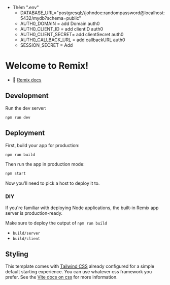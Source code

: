 - Thêm ".env"
  + DATABASE_URL="postgresql://johndoe:randompassword@localhost:5432/mydb?schema=public"
  + AUTH0_DOMAIN = add Domain auth0
  + AUTH0_CLIENT_ID = add clientID auth0
  + AUTH0_CLIENT_SECRET= add clientSecret auth0
  + AUTH0_CALLBACK_URL = add callbackURL auth0
  + SESSION_SECRET = Add
# Welcome to Remix!

- 📖 [Remix docs](https://remix.run/docs)

## Development

Run the dev server:

```shellscript
npm run dev
```

## Deployment

First, build your app for production:

```sh
npm run build
```

Then run the app in production mode:

```sh
npm start
```

Now you'll need to pick a host to deploy it to.

### DIY

If you're familiar with deploying Node applications, the built-in Remix app server is production-ready.

Make sure to deploy the output of `npm run build`

- `build/server`
- `build/client`

## Styling

This template comes with [Tailwind CSS](https://tailwindcss.com/) already configured for a simple default starting experience. You can use whatever css framework you prefer. See the [Vite docs on css](https://vitejs.dev/guide/features.html#css) for more information.
